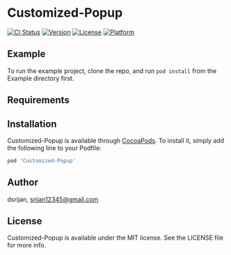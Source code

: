 # Customized-Popup

[![CI Status](https://img.shields.io/travis/dsrijan/Customized-Popup.svg?style=flat)](https://travis-ci.org/dsrijan/Customized-Popup)
[![Version](https://img.shields.io/cocoapods/v/Customized-Popup.svg?style=flat)](https://cocoapods.org/pods/Customized-Popup)
[![License](https://img.shields.io/cocoapods/l/Customized-Popup.svg?style=flat)](https://cocoapods.org/pods/Customized-Popup)
[![Platform](https://img.shields.io/cocoapods/p/Customized-Popup.svg?style=flat)](https://cocoapods.org/pods/Customized-Popup)

## Example

To run the example project, clone the repo, and run `pod install` from the Example directory first.

## Requirements

## Installation

Customized-Popup is available through [CocoaPods](https://cocoapods.org). To install
it, simply add the following line to your Podfile:

```ruby
pod 'Customized-Popup'
```

## Author

dsrijan, srijan12345@gmail.com

## License

Customized-Popup is available under the MIT license. See the LICENSE file for more info.

